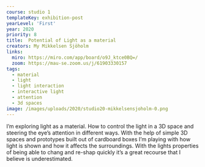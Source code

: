 ```yaml
---
course: studio 1
templateKey: exhibition-post
yearLevel: 'First'
year: 2020
priority: 8
title:  Potential of Light as a material
creators: My Mikkelsen Sjöholm
links:
  miro: https://miro.com/app/board/o9J_ktce0BQ=/
  zoom: https://mau-se.zoom.us/j/61903330157
tags:
  - material
  - light
  - light interaction
  - interactive light
  - attention
  - 3d spaces
image: /images/uploads/2020/studio20-mikkelsensjoholm-0.png
---
```


I’m exploring light as a material. How to control the light in a 3D space and steering the eye’s attention in different ways. With the help of simple 3D spaces and prototypes built out of cardboard boxes I’m playing with how light is shown and how it affects the surroundings. With the lights properties of being able to chang and re-shap quickly it’s a great recourse that I believe is underestimated. 